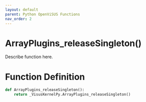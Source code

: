 ```yaml
---
layout: default
parent: Python OpenViSUS Functions
nav_order: 2
---
```


# ArrayPlugins_releaseSingleton()

Describe function here.

# Function Definition

```python
def ArrayPlugins_releaseSingleton():
    return _VisusKernelPy.ArrayPlugins_releaseSingleton()
```